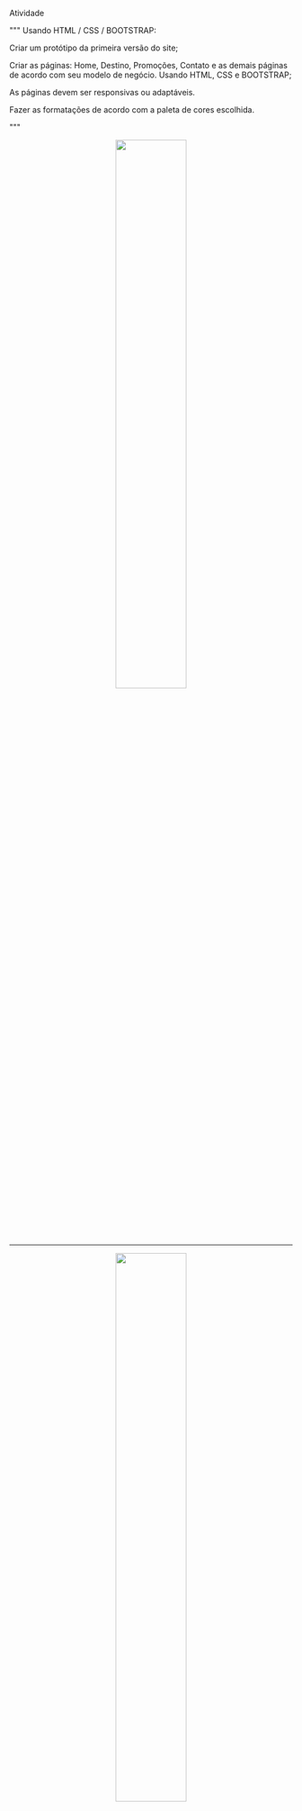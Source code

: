Atividade 

"""
Usando HTML / CSS / BOOTSTRAP: 

Criar um protótipo da primeira versão do site; 

Criar as páginas: Home, Destino, Promoções, Contato e as demais páginas de acordo com seu modelo de negócio. Usando HTML, CSS e BOOTSTRAP; 

As páginas devem ser responsivas ou adaptáveis. 

Fazer as formatações de acordo com a paleta de cores escolhida. 

"""
<p align="center">
<img src="https://raw.githubusercontent.com/GabpsX/atividade_pratica_do-modulo_2/main/fotos/1.png" alt="" width="50%"/> 
</p>
<hr>
<p align="center">
<img src="https://raw.githubusercontent.com/GabpsX/atividade_pratica_do-modulo_2/main/fotos/2.png" alt="" width="50%"/> 
</p>
<hr>
<p align="center">
<img src="https://raw.githubusercontent.com/GabpsX/atividade_pratica_do-modulo_2/main/fotos/3.jpeg" alt="" width="50%"/> 
</p>
<hr>

	Algoritmo AgenciaDeViagens
	
	Função Cadastrar_Clientes(cliente_data: vetor)
		// solicitar dados (nome, idade, etc)
		// armazenar os dados 
	Fim Função
	
	Função Cadastro_Destino(destino: vetor)
		// solicitar dados (local, preço, etc)
		//armazenar os dados 
	Fim Função
	
	Função Consulta_Clientes(bdcliente: vetor)
		// percorrer o vetor bdcliente e retornar os dados de cada cliente
	Fim Função
	
	Função Consulta_Clientes(bddestino: vetor)
		// percorrer o vetor bddestino e retornar os dados de cada destino
	Fim Função
	
	Função Sistema
	    Definir clientes como Vetor de Cliente vazio
	    Definir destinos como Vetor de Destino vazio
	    Definir opcao como inteiro
	
	    Repetir
	        // Exibir o menu
	        Escrever("1 - Cadastro de Cliente")
	        Escrever("2 - Cadastro de Destino")
	        Escrever("3 - Consultar Clientes")
	        Escrever("4 - Consultar Destinos")
	        Escrever("5 - Sair")
	        Ler(opcao)
	
	        Escolha opcao
	            Caso 1:
			//cadastra um cliente
	                Cadastrar_Clientes(clientes)
	            Caso 2:
			//cadastra um destino
	                Cadastro_Destino(destinos)
	            Caso 3:
	                //consulta os clientes cadastrados no sistema
	                Consulta_Clientes(clientes)
	            Caso 4:
	                //consulta os destinos cadastrados no sistema
	                Consulta_Clientes(destinos)
	            Caso 5:
	               //sai do loop
	                Escrever("Saindo do programa.")
	            Caso Contrario:
	                //tratamento de exceção
	                Escrever("Opção inválida.")
	        Fim Escolha
	
	    Enquanto opcao != 5

	Fim Função
